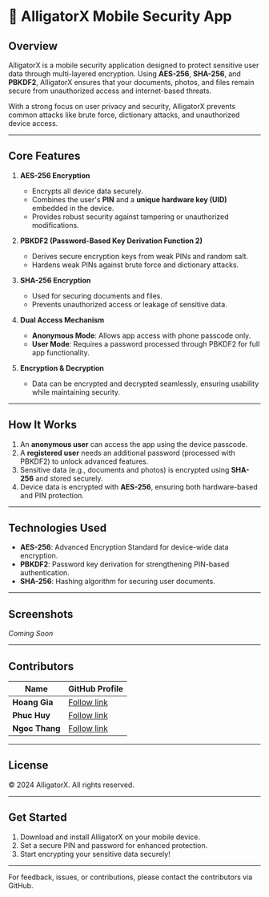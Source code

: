 # 📱 **AlligatorX Mobile Security App**

## **Overview**
AlligatorX is a mobile security application designed to protect sensitive user data through multi-layered encryption. Using **AES-256**, **SHA-256**, and **PBKDF2**, AlligatorX ensures that your documents, photos, and files remain secure from unauthorized access and internet-based threats.  

With a strong focus on user privacy and security, AlligatorX prevents common attacks like brute force, dictionary attacks, and unauthorized device access.

---

## **Core Features**
1. **AES-256 Encryption**  
   - Encrypts all device data securely.  
   - Combines the user's **PIN** and a **unique hardware key (UID)** embedded in the device.  
   - Provides robust security against tampering or unauthorized modifications.

2. **PBKDF2 (Password-Based Key Derivation Function 2)**  
   - Derives secure encryption keys from weak PINs and random salt.  
   - Hardens weak PINs against brute force and dictionary attacks.

3. **SHA-256 Encryption**  
   - Used for securing documents and files.  
   - Prevents unauthorized access or leakage of sensitive data.

4. **Dual Access Mechanism**  
   - **Anonymous Mode**: Allows app access with phone passcode only.  
   - **User Mode**: Requires a password processed through PBKDF2 for full app functionality.

5. **Encryption & Decryption**  
   - Data can be encrypted and decrypted seamlessly, ensuring usability while maintaining security.

---

## **How It Works**
1. An **anonymous user** can access the app using the device passcode.  
2. A **registered user** needs an additional password (processed with PBKDF2) to unlock advanced features.  
3. Sensitive data (e.g., documents and photos) is encrypted using **SHA-256** and stored securely.  
4. Device data is encrypted with **AES-256**, ensuring both hardware-based and PIN protection.

---

## **Technologies Used**
- **AES-256**: Advanced Encryption Standard for device-wide data encryption.  
- **PBKDF2**: Password key derivation for strengthening PIN-based authentication.  
- **SHA-256**: Hashing algorithm for securing user documents.  

---

## **Screenshots**  
*Coming Soon*  

---

## **Contributors**
| Name           | GitHub Profile                               |
|----------------|----------------------------------------------|
| **Hoang Gia**  | [Follow link](https://github.com/uziii2208)  |
| **Phuc Huy**   | [Follow link](https://github.com/huypnn2811) |
| **Ngoc Thang** | [Follow link](https://github.com/uziii2208)  |

---

## **License**
© 2024 AlligatorX. All rights reserved.  

---

## **Get Started**  
1. Download and install AlligatorX on your mobile device.  
2. Set a secure PIN and password for enhanced protection.  
3. Start encrypting your sensitive data securely!

---

For feedback, issues, or contributions, please contact the contributors via GitHub.  
